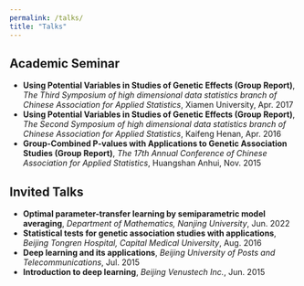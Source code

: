 ```yaml
---
permalink: /talks/
title: "Talks"
---
```



## Academic Seminar

* **Using Potential Variables in Studies of Genetic Effects (Group Report)**, *The Third Symposium of high dimensional data statistics branch of Chinese Association for Applied Statistics*, Xiamen University, Apr. 2017
* **Using Potential Variables in Studies of Genetic Effects (Group Report)**, *The Second Symposium of high dimensional data statistics branch of Chinese Association for Applied Statistics*, Kaifeng Henan, Apr. 2016
* **Group-Combined P-values with Applications to Genetic Association Studies (Group Report)**, *The 17th Annual Conference of Chinese Association for Applied Statistics*, Huangshan Anhui, Nov. 2015

## Invited Talks

* **Optimal parameter-transfer learning by semiparametric model averaging**, *Department of Mathematics, Nanjing University*, Jun. 2022
* **Statistical tests for genetic association studies with applications**, *Beijing Tongren Hospital, Capital Medical University*, Aug. 2016
* **Deep learning and its applications**, *Beijing University of Posts and Telecommunications*, Jul. 2015
* **Introduction to deep learning**, *Beijing Venustech Inc.*, Jun. 2015

